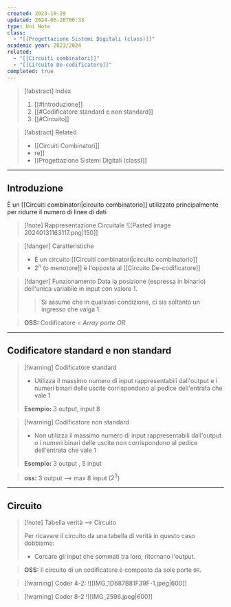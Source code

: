 ```yaml
---
created: 2023-10-29
updated: 2024-06-28T00:33
type: Uni Note
class:
  - "[[Progettazione Sistemi Digitali (class)]]"
academic year: 2023/2024
related:
  - "[[Circuiti combinatori]]"
  - "[[Circuito De-codificatore]]"
completed: true
---
```

>[!abstract] Index
>1. [[#Introduzione]]
>2. [[#Codificatore standard e non standard]]
>3. [[#Circuito]]

>[!abstract] Related
>- [[Circuiti Combinatori]]
>- [](Circuiti%20combinatori.md)re]]
>- [[Progettazione Sistemi Digitali (class)]]

---
## Introduzione

È un [[Circuiti combinatori|circuito combinatorio]] utilizzato principalmente per ridurre il numero di linee di dati

>[!note] Rappresentazione Circuitale
>![[Pasted image 20240131163117.png|150]]

>[!danger] Caratteristiche
>- È un circuito [[Circuiti combinatori|circuito combinatorio]]
>- $2^n$ (o meno)[](Circuiti%20combinatori.md)ore]] è l'opposta al [[Circuito De-codificatore]]

>[!danger] Funzionamento
>Data la posizione (espressa in binario) dell'unica variabile in input con valore 1.
> 
>>Si assume che in qualsiasi condizione, ci sia soltanto un ingresso che valga 1.

>**OSS:** Codificatore = *Array porte OR*

---
## Codificatore standard e non standard

>[!warning] Codificatore standard
>- Utilizza il massimo numero di input rappresentabili dall'output e i numeri binari delle uscite corrispondono al pedice dell'entrata che vale 1
>
>**Esempio:** 3 output, input 8 

>[!warning] Codificatore non standard
>- Non utilizza il massimo numero di input rappresentabili dall'output o i numeri binari delle uscite non corrispondono al pedice dell'entrata che vale 1
>
>**Esempio:** 3 output , 5 input

>**oss:** 3 output --> max 8 input ($2^3$)

---
## Circuito

>[!note] Tabella verità --> Circuito
>
> Per ricavare il circuito da una tabella di verità in questo caso dobbiamo: 
> - Cercare gli input che sommati tra loro, ritornano l'output.

>**OSS:** Il circuito di un codificatore è composto da sole porte `OR`.

>[!warning] Coder 4-2:
>![[IMG_1D687B81F39F-1.jpeg|600]]

>[!warning] Coder 8-2
>![[IMG_2596.jpeg|600]]
